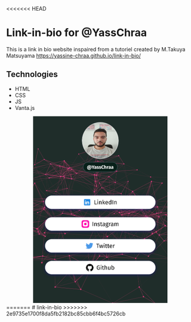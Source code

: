 <<<<<<< HEAD
# Link-in-bio for @YassChraa
This is a link in bio website inspaired from a tutoriel created by M.Takuya Matsuyama
https://yassine-chraa.github.io/link-in-bio/
## Technologies
* HTML
* CSS
* JS
* Vanta.js 
<div align="center">
<img src="./images/link-to-bio.png"  height="500">
</div>
=======
# link-in-bio
>>>>>>> 2e9735e1700f8da5fb2182bc85cbb6f4bc5726cb
